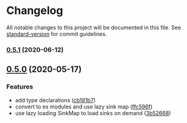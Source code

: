 # Changelog

All notable changes to this project will be documented in this file. See [standard-version](https://github.com/conventional-changelog/standard-version) for commit guidelines.

### [0.5.1](https://github.com/rdf-esm/formats-common/compare/v0.5.0...v0.5.1) (2020-06-12)

## [0.5.0](https://github.com/rdf-esm/formats-common/compare/v2.1.0...v0.5.0) (2020-05-17)


### Features

* add type declarations ([cb181b7](https://github.com/rdf-esm/formats-common/commit/cb181b70465f26b6402622049c2de88950e6233b))
* convert to es modules and use lazy sink map ([ffc596f](https://github.com/rdf-esm/formats-common/commit/ffc596f1e535d38c014f7e0c87201182303f9fa7))
* use lazy loading SinkMap to load sinks on demand ([3b52668](https://github.com/rdf-esm/formats-common/commit/3b526681c395ff703943339dd6a6e774581b608b))
